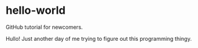 # hello-world
GitHub tutorial for newcomers.

Hullo! Just another day of me trying to figure out this programming thingy.
